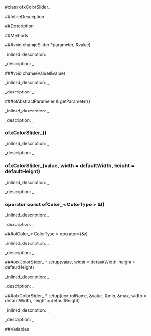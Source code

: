 #class ofxColorSlider_


<!--
_visible: True_
_advanced: False_
_istemplated: True_
-->

##InlineDescription






##Description





##Methods



###void changeSlider(*parameter, &value)

<!--
_syntax: changeSlider(*parameter, &value)_
_name: changeSlider_
_returns: void_
_returns_description: _
_parameters: const void *parameter, ColorType &value_
_access: protected_
_version_started: 0.8.0_
_version_deprecated: _
_summary: _
_constant: False_
_static: False_
_visible: True_
_advanced: False_
-->

_inlined_description: _








_description: _








<!----------------------------------------------------------------------------->

###void changeValue(&value)

<!--
_syntax: changeValue(&value)_
_name: changeValue_
_returns: void_
_returns_description: _
_parameters: ofColor_< ColorType > &value_
_access: protected_
_version_started: 0.8.0_
_version_deprecated: _
_summary: _
_constant: False_
_static: False_
_visible: True_
_advanced: False_
-->

_inlined_description: _








_description: _








<!----------------------------------------------------------------------------->

###ofAbstractParameter & getParameter()

<!--
_syntax: getParameter()_
_name: getParameter_
_returns: ofAbstractParameter &_
_returns_description: _
_parameters: _
_access: public_
_version_started: 0.8.0_
_version_deprecated: _
_summary: _
_constant: False_
_static: False_
_visible: True_
_advanced: False_
-->

_inlined_description: _








_description: _








<!----------------------------------------------------------------------------->

### ofxColorSlider_()

<!--
_syntax: ofxColorSlider_()_
_name: ofxColorSlider__
_returns: _
_returns_description: _
_parameters: _
_access: public_
_version_started: 0.8.0_
_version_deprecated: _
_summary: _
_constant: False_
_static: False_
_visible: True_
_advanced: False_
-->

_inlined_description: _








_description: _








<!----------------------------------------------------------------------------->

### ofxColorSlider_(value, width = defaultWidth, height = defaultHeight)

<!--
_syntax: ofxColorSlider_(value, width = defaultWidth, height = defaultHeight)_
_name: ofxColorSlider__
_returns: _
_returns_description: _
_parameters: ofParameter< ofColor_< ColorType > > value, float width=defaultWidth, float height=defaultHeight_
_access: public_
_version_started: 0.8.0_
_version_deprecated: _
_summary: _
_constant: False_
_static: False_
_visible: True_
_advanced: False_
-->

_inlined_description: _








_description: _








<!----------------------------------------------------------------------------->

### operator const ofColor_< ColorType > &()

<!--
_syntax: operator const ofColor_< ColorType > &()_
_name: operator const ofColor_< ColorType > &_
_returns: _
_returns_description: _
_parameters: _
_access: public_
_version_started: 0.8.0_
_version_deprecated: _
_summary: _
_constant: False_
_static: False_
_visible: True_
_advanced: False_
-->

_inlined_description: _








_description: _








<!----------------------------------------------------------------------------->

###ofColor_< ColorType > operator=(&v)

<!--
_syntax: operator=(&v)_
_name: operator=_
_returns: ofColor_< ColorType >_
_returns_description: _
_parameters: const ofColor_< ColorType > &v_
_access: public_
_version_started: 0.8.0_
_version_deprecated: _
_summary: _
_constant: False_
_static: False_
_visible: True_
_advanced: False_
-->

_inlined_description: _








_description: _








<!----------------------------------------------------------------------------->

###ofxColorSlider_ * setup(value, width = defaultWidth, height = defaultHeight)

<!--
_syntax: setup(value, width = defaultWidth, height = defaultHeight)_
_name: setup_
_returns: ofxColorSlider_ *_
_returns_description: _
_parameters: ofParameter< ofColor_< ColorType > > value, float width=defaultWidth, float height=defaultHeight_
_access: public_
_version_started: 0.8.0_
_version_deprecated: _
_summary: _
_constant: False_
_static: False_
_visible: True_
_advanced: False_
-->

_inlined_description: _








_description: _








<!----------------------------------------------------------------------------->

###ofxColorSlider_ * setup(controlName, &value, &min, &max, width = defaultWidth, height = defaultHeight)

<!--
_syntax: setup(controlName, &value, &min, &max, width = defaultWidth, height = defaultHeight)_
_name: setup_
_returns: ofxColorSlider_ *_
_returns_description: _
_parameters: string controlName, const ofColor_< ColorType > &value, const ofColor_< ColorType > &min, const ofColor_< ColorType > &max, float width=defaultWidth, float height=defaultHeight_
_access: public_
_version_started: 0.8.0_
_version_deprecated: _
_summary: _
_constant: False_
_static: False_
_visible: True_
_advanced: False_
-->

_inlined_description: _








_description: _








<!----------------------------------------------------------------------------->

##Variables



